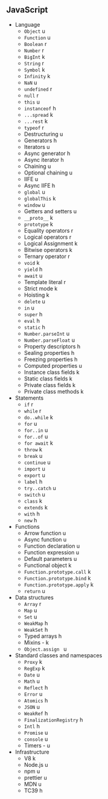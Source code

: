 ## JavaScript

- Language
  - `Object` u
  - `Function` u
  - `Boolean` r
  - `Number` r
  - `BigInt` k
  - `String` r
  - `Symbol` k
  - `Infinity` k
  - `NaN` u
  - `undefined` r
  - `null` r
  - `this` u
  - `instanceof` h
  - `...spread` k
  - `...rest` k
  - `typeof` r
  - Destructuring u
  - Generators h
  - Iterators u
  - Async generator h
  - Async iterator h
  - Chaining u
  - Optional chaining u
  - IIFE u
  - Async IIFE h
  - `global` u
  - `globalThis` k
  - `window` u
  - Getters and setters u
  - `__proto__` k
  - `prototype` k
  - Equality operators r
  - Logical operators r
  - Logical Assignment k
  - Bitwise operators k
  - Ternary operator r
  - `void` k
  - `yield` h
  - `await` u
  - Template literal r
  - Strict mode k
  - Hoisting k
  - `delete` u
  - `in` u
  - `super` h
  - `eval` h
  - `static` h
  - `Number.parseInt` u
  - `Number.parseFloat` u
  - Property descriptors h
  - Sealing properties h
  - Freezing properties h
  - Computed properties u
  - Instance class fields k
  - Static class fields k
  - Private class fields k
  - Private class methods k
- Statements
  - `if` r
  - `while` r
  - `do..while` k
  - `for` u
  - `for..in` u
  - `for..of` u
  - `for await` k
  - `throw` k
  - `break` u
  - `continue` u
  - `import` u
  - `export` u
  - `label` h
  - `try..catch` u
  - `switch` u
  - `class` k
  - `extends` k
  - `with` h
  - `new` h
- Functions
  - Arrow function u
  - Async function u
  - Function declaration u
  - Function expression u
  - Default parameters u
  - Functional object k
  - `Function.prototype.call` k
  - `Function.prototype.bind` k
  - `Function.prototype.apply` k
  - `return` u
- Data structures
  - `Array` r
  - `Map` u
  - `Set` u
  - `WeakMap` h
  - `WeakSet` h
  - Typed arrays h
  - Mixins - k
  - `Object.assign ` u
- Standard classes and namespaces
  - `Proxy` k
  - `RegExp` k
  - `Date` u
  - `Math` u
  - `Reflect` h
  - `Error` u
  - `Atomics` h
  - `JSON` u
  - `WeakRef` h
  - `FinalizationRegistry` h
  - `Intl` h
  - `Promise` u
  - `console` u
  - Timers - u
- Infrastructure
  - V8 k
  - Node.js u
  - npm u
  - prettier u
  - MDN u
  - TC39 h